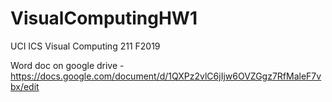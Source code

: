 # VisualComputingHW1
UCI ICS Visual Computing 211 F2019

Word doc on google drive - https://docs.google.com/document/d/1QXPz2vlC6jIjw6OVZGgz7RfMaleF7vbx/edit
